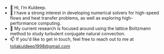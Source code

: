 - 👋 Hi, I’m Kuldeep.
- 👀 I have a strong interest in developing numerical solvers for high-speed flows and heat transfer problems, as well as exploring high-performance computing.
- 👀 My current research is focused around using the lattice Boltzmann method to study turbulent conjugate natural convection.
- 📫 If you'd like to get in touch, feel free to reach out to me at toliakuldeep1998@gmail.com

<!---
kuldeep-tolia/kuldeep-tolia is a ✨ special ✨ repository because its `README.md` (this file) appears on your GitHub profile.
You can click the Preview link to take a look at your changes.
--->
